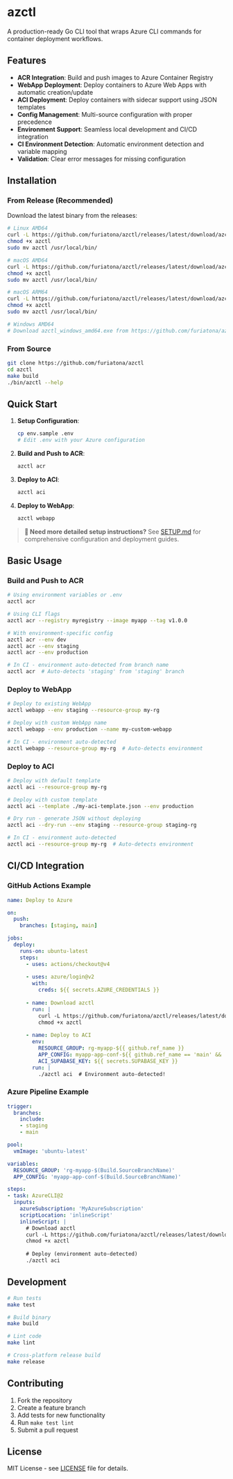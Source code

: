 # azctl

A production-ready Go CLI tool that wraps Azure CLI commands for container deployment workflows.

## Features

- **ACR Integration**: Build and push images to Azure Container Registry
- **WebApp Deployment**: Deploy containers to Azure Web Apps with automatic creation/update
- **ACI Deployment**: Deploy containers with sidecar support using JSON templates  
- **Config Management**: Multi-source configuration with proper precedence
- **Environment Support**: Seamless local development and CI/CD integration
- **CI Environment Detection**: Automatic environment detection and variable mapping
- **Validation**: Clear error messages for missing configuration

## Installation

### From Release (Recommended)

Download the latest binary from the releases:

```bash
# Linux AMD64
curl -L https://github.com/furiatona/azctl/releases/latest/download/azctl_linux_amd64 -o azctl
chmod +x azctl
sudo mv azctl /usr/local/bin/

# macOS AMD64
curl -L https://github.com/furiatona/azctl/releases/latest/download/azctl_darwin_amd64 -o azctl
chmod +x azctl
sudo mv azctl /usr/local/bin/

# macOS ARM64
curl -L https://github.com/furiatona/azctl/releases/latest/download/azctl_darwin_arm64 -o azctl
chmod +x azctl
sudo mv azctl /usr/local/bin/

# Windows AMD64
# Download azctl_windows_amd64.exe from https://github.com/furiatona/azctl/releases/latest/download/
```

### From Source

```bash
git clone https://github.com/furiatona/azctl
cd azctl
make build
./bin/azctl --help
```

## Quick Start

1. **Setup Configuration**:
   ```bash
   cp env.sample .env
   # Edit .env with your Azure configuration
   ```

2. **Build and Push to ACR**:
   ```bash
   azctl acr
   ```

3. **Deploy to ACI**:
   ```bash
   azctl aci
   ```

4. **Deploy to WebApp**:
   ```bash
   azctl webapp
   ```

> **📖 Need more detailed setup instructions?** See [SETUP.md](SETUP.md) for comprehensive configuration and deployment guides.

## Basic Usage

### Build and Push to ACR

```bash
# Using environment variables or .env
azctl acr

# Using CLI flags
azctl acr --registry myregistry --image myapp --tag v1.0.0

# With environment-specific config
azctl acr --env dev
azctl acr --env staging
azctl acr --env production

# In CI - environment auto-detected from branch name
azctl acr  # Auto-detects 'staging' from 'staging' branch
```

### Deploy to WebApp

```bash
# Deploy to existing WebApp
azctl webapp --env staging --resource-group my-rg

# Deploy with custom WebApp name
azctl webapp --env production --name my-custom-webapp

# In CI - environment auto-detected
azctl webapp --resource-group my-rg  # Auto-detects environment
```

### Deploy to ACI

```bash
# Deploy with default template
azctl aci --resource-group my-rg

# Deploy with custom template  
azctl aci --template ./my-aci-template.json --env production

# Dry run - generate JSON without deploying
azctl aci --dry-run --env staging --resource-group staging-rg

# In CI - environment auto-detected
azctl aci --resource-group my-rg  # Auto-detects environment
```

## CI/CD Integration

### GitHub Actions Example

```yaml
name: Deploy to Azure

on:
  push:
    branches: [staging, main]

jobs:
  deploy:
    runs-on: ubuntu-latest
    steps:
      - uses: actions/checkout@v4
      
      - uses: azure/login@v2
        with:
          creds: ${{ secrets.AZURE_CREDENTIALS }}
      
      - name: Download azctl
        run: |
          curl -L https://github.com/furiatona/azctl/releases/latest/download/azctl_linux_amd64 -o azctl
          chmod +x azctl
      
      - name: Deploy to ACI
        env:
          RESOURCE_GROUP: rg-myapp-${{ github.ref_name }}
          APP_CONFIG: myapp-app-conf-${{ github.ref_name == 'main' && 'prod' || github.ref_name }}
          ACI_SUPABASE_KEY: ${{ secrets.SUPABASE_KEY }}
        run: |
          ./azctl aci  # Environment auto-detected!
```

### Azure Pipeline Example

```yaml
trigger:
  branches:
    include:
    - staging
    - main

pool:
  vmImage: 'ubuntu-latest'

variables:
  RESOURCE_GROUP: 'rg-myapp-$(Build.SourceBranchName)'
  APP_CONFIG: 'myapp-app-conf-$(Build.SourceBranchName)'

steps:
- task: AzureCLI@2
  inputs:
    azureSubscription: 'MyAzureSubscription'
    scriptLocation: 'inlineScript'
    inlineScript: |
      # Download azctl
      curl -L https://github.com/furiatona/azctl/releases/latest/download/azctl_linux_amd64 -o azctl
      chmod +x azctl
      
      # Deploy (environment auto-detected)
      ./azctl aci
```

## Development

```bash
# Run tests
make test

# Build binary
make build

# Lint code
make lint

# Cross-platform release build
make release
```

## Contributing

1. Fork the repository
2. Create a feature branch
3. Add tests for new functionality  
4. Run `make test lint` 
5. Submit a pull request

## License

MIT License - see [LICENSE](LICENSE) file for details.
